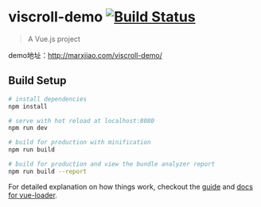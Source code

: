 # viscroll-demo [![Build Status](https://travis-ci.org/MarxJiao/viscroll-demo.svg?branch=master)](https://travis-ci.org/MarxJiao/viscroll-demo)


> A Vue.js project


demo地址：http://marxjiao.com/viscroll-demo/



## Build Setup

``` bash
# install dependencies
npm install

# serve with hot reload at localhost:8080
npm run dev

# build for production with minification
npm run build

# build for production and view the bundle analyzer report
npm run build --report
```

For detailed explanation on how things work, checkout the [guide](http://vuejs-templates.github.io/webpack/) and [docs for vue-loader](http://vuejs.github.io/vue-loader).
